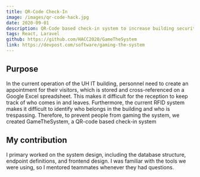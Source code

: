 ```yaml
---
title: QR-Code Check-In
image: /images/qr-code-hack.jpg
date: 2020-09-01
description: QR-Code based check-in system to increase building security.
tags: React, Laravel
github: https://github.com/HACC2020/GameTheSystem
link: https://devpost.com/software/gaming-the-system
---
```


## Purpose

In the current operation of the UH IT building, personnel need to create an appointment for their visitors, which is stored and cross-referenced on a Google Excel spreadsheet. This makes it difficult for the reception to keep track of who comes in and leaves. Furthermore, the current RFID system makes it difficult to identify who belongs in the building and who is trespassing. Therefore, to prevent people from gaming the system, we created GameTheSystem, a QR-code based check-in system

## My contribution

I primary worked on the system design, including the database structure, endpoint definitions, and frontend design. I was familiar with the tools we were using, so I mentored teammates whenever they had questions. 
